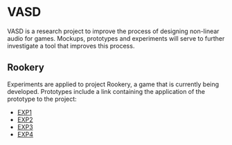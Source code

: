 # VASD
VASD is a research project to improve the process of designing non-linear audio for games. Mockups, prototypes and experiments will serve to further investigate a tool that improves this process.

## Rookery
Experiments are applied to project Rookery, a game that is currently being developed. Prototypes include a link containing the application of the prototype to the project:
- [EXP1](https://streamable.com/wmomb)
- [EXP2](https://streamable.com/reu4v)
- [EXP3](https://streamable.com/434ev)
- [EXP4](https://streamable.com/wqf3h)
